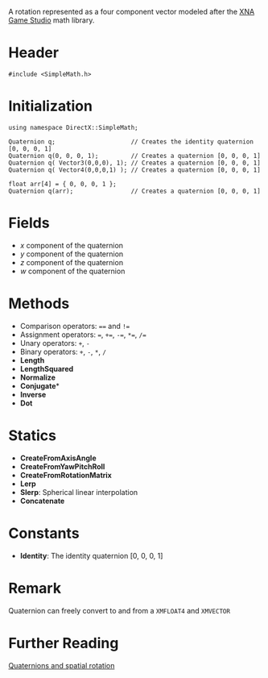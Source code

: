 A rotation represented as a four component vector modeled after the [XNA Game Studio](https://msdn.microsoft.com/en-us/library/microsoft.xna.framework.quaternion.aspx) math library.

# Header

    #include <SimpleMath.h>

# Initialization

    using namespace DirectX::SimpleMath;

    Quaternion q;                     // Creates the identity quaternion [0, 0, 0, 1]
    Quaternion q(0, 0, 0, 1);         // Creates a quaternion [0, 0, 0, 1]
    Quaternion q( Vector3(0,0,0), 1); // Creates a quaternion [0, 0, 0, 1]
    Quaternion q( Vector4(0,0,0,1) ); // Creates a quaternion [0, 0, 0, 1]

    float arr[4] = { 0, 0, 0, 1 };
    Quaternion q(arr);                // Creates a quaternion [0, 0, 0, 1]

# Fields
* *x* component of the quaternion
* *y* component of the quaternion
* *z* component of the quaternion
* *w* component of the quaternion

# Methods
* Comparison operators: ``==`` and ``!=``
* Assignment operators: ``=``, ``+=``, ``-=``, ``*=``, ``/=``
* Unary operators: ``+``, ``-``
* Binary operators: ``+``, ``-``, ``*``, ``/``
* **Length**
* **LengthSquared**
* **Normalize**
* **Conjugate***
* **Inverse**
* **Dot**

# Statics
* **CreateFromAxisAngle**
* **CreateFromYawPitchRoll**
* **CreateFromRotationMatrix**
* **Lerp**
* **Slerp**: Spherical linear interpolation
* **Concatenate**

# Constants
* **Identity**: The identity quaternion [0, 0, 0, 1]

# Remark
Quaternion can freely convert to and from a ``XMFLOAT4`` and ``XMVECTOR``

# Further Reading

[Quaternions and spatial rotation](https://en.wikipedia.org/wiki/Quaternions_and_spatial_rotation)  
